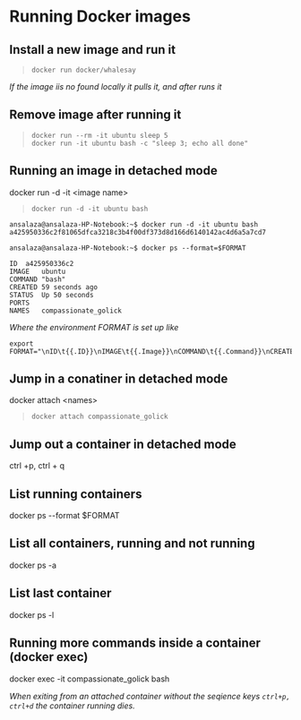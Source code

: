 # Running Docker images

## Install a new image and run it
>```
> docker run docker/whalesay
>```


_If the image iis no found locally it pulls it, and after runs it_


## Remove image after running it

>```
> docker run --rm -it ubuntu sleep 5
> docker run -it ubuntu bash -c "sleep 3; echo all done"
>```


## Running an image in detached mode
docker run -d -it \<image name> <command>


>```
> docker run -d -it ubuntu bash
>```

```
ansalaza@ansalaza-HP-Notebook:~$ docker run -d -it ubuntu bash
a425950336c2f81065dfca3218c3b4f00df373d8d166d6140142ac4d6a5a7cd7
```

```
ansalaza@ansalaza-HP-Notebook:~$ docker ps --format=$FORMAT

ID	a425950336c2
IMAGE	ubuntu
COMMAND	"bash"
CREATED	59 seconds ago
STATUS	Up 50 seconds
PORTS	
NAMES	compassionate_golick
```

_Where the environment FORMAT is set up like_

```
export FORMAT="\nID\t{{.ID}}\nIMAGE\t{{.Image}}\nCOMMAND\t{{.Command}}\nCREATED\t{{.RunningFor}}\nSTATUS\t{{.Status}}\nPORTS\t{{.Ports}}\nNAMES\t{{.Names}}\n"
```


## Jump in a conatiner in detached mode
docker attach \<names>

>```
> docker attach compassionate_golick
>```

## Jump out a container in detached mode
ctrl +p, ctrl + q

## List running containers
docker ps --format $FORMAT


## List all containers, running and not running
docker ps -a

## List last container
docker ps -l

## Running more commands inside a container (docker exec)
docker exec -it compassionate_golick bash


_When exiting from an attached container without the seqience keys `ctrl+p, ctrl+d` the container running dies._

